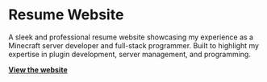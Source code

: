 # Resume Website
 A sleek and professional resume website showcasing my experience as a Minecraft server developer and full-stack programmer. Built to highlight my expertise in plugin development, server management, and programming.
 
 [**View the website**](https://resume-website-snowy-six.vercel.app)
